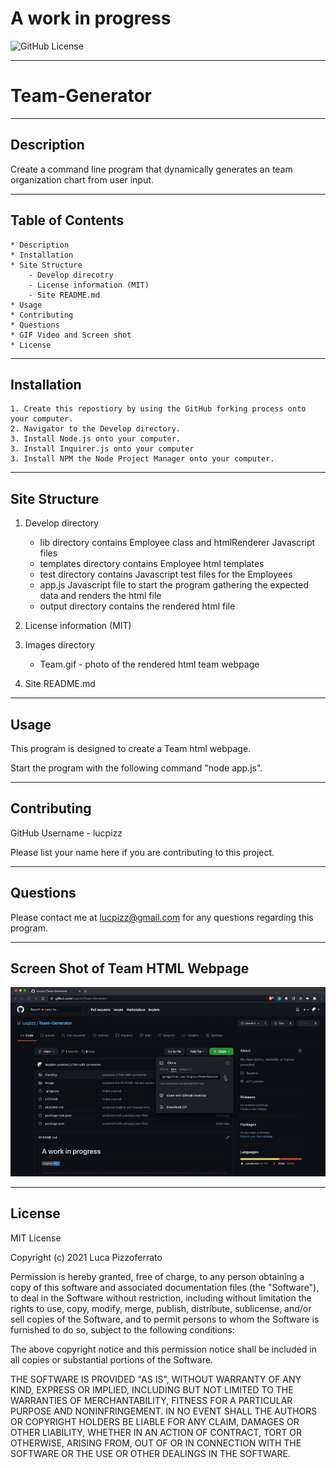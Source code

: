 # A work in progress

![GitHub License](https://img.shields.io/badge/License-MIT-informational)

---

# Team-Generator

---

## Description

Create a command line program that dynamically generates an team organization chart from user input.

---

## Table of Contents

    * Description
    * Installation
    * Site Structure
        - Develop direcotry
        - License information (MIT)
        - Site README.md
    * Usage
    * Contributing
    * Questions
    * GIF Video and Screen shot
    * License

---

## Installation

    1. Create this repostiory by using the GitHub forking process onto your computer.
    2. Navigator to the Develop directory. 
    3. Install Node.js onto your computer.
    3. Install Inquirer.js onto your computer
    3. Install NPM the Node Project Manager onto your computer.

---

## Site Structure

1.  Develop directory

    - lib directory contains Employee class and htmlRenderer Javascript files
    - templates directory contains Employee html templates
    - test directory contains Javascript test files for the Employees
    - app.js Javascript file to start the program gathering the expected data and renders the html file
    - output directory contains the rendered html file

2.  License information (MIT)

3.  Images directory

    - Team.gif - photo of the rendered html team webpage

4.  Site README.md

---

## Usage

This program is designed to create a Team html webpage.

Start the program with the following command "node app.js".

---

## Contributing

GitHub Username - lucpizz

Please list your name here if you are contributing to this project.

---

## Questions

Please contact me at lucpizz@gmail.com for any questions regarding this program.

---

## Screen Shot of Team HTML Webpage

![Gif Video of Program](./Image/Team-Generator.gif) 		

---

## License

MIT License

Copyright (c) 2021 Luca Pizzoferrato

Permission is hereby granted, free of charge, to any person obtaining a copy
of this software and associated documentation files (the "Software"), to deal
in the Software without restriction, including without limitation the rights
to use, copy, modify, merge, publish, distribute, sublicense, and/or sell
copies of the Software, and to permit persons to whom the Software is
furnished to do so, subject to the following conditions:

The above copyright notice and this permission notice shall be included in all
copies or substantial portions of the Software.

THE SOFTWARE IS PROVIDED "AS IS", WITHOUT WARRANTY OF ANY KIND, EXPRESS OR
IMPLIED, INCLUDING BUT NOT LIMITED TO THE WARRANTIES OF MERCHANTABILITY,
FITNESS FOR A PARTICULAR PURPOSE AND NONINFRINGEMENT. IN NO EVENT SHALL THE
AUTHORS OR COPYRIGHT HOLDERS BE LIABLE FOR ANY CLAIM, DAMAGES OR OTHER
LIABILITY, WHETHER IN AN ACTION OF CONTRACT, TORT OR OTHERWISE, ARISING FROM,
OUT OF OR IN CONNECTION WITH THE SOFTWARE OR THE USE OR OTHER DEALINGS IN THE
SOFTWARE.
